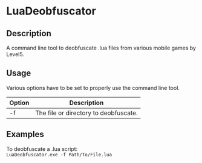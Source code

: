 # LuaDeobfuscator

## Description

A command line tool to deobfuscate .lua files from various mobile games by Level5.

## Usage

Various options have to be set to properly use the command line tool.

| Option | Description |
| - | - |
| -f | The file or directory to deobfuscate. |

## Examples

To deobfuscate a .lua script:<br>
```LuaDeobfuscator.exe -f Path/To/File.lua```
